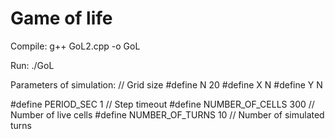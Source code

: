 # Game of life

Compile:
g++ GoL2.cpp -o GoL

Run:
./GoL

Parameters of simulation:
// Grid size
#define N 20
#define X N
#define Y N

#define PERIOD_SEC 1 // Step timeout
#define NUMBER_OF_CELLS 300 // Number of live cells
#define NUMBER_OF_TURNS 10 // Number of simulated turns
